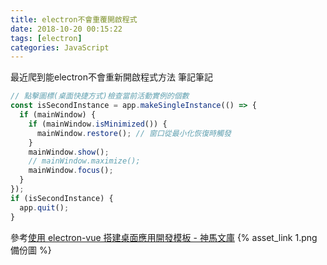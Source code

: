 ```yaml
---
title: electron不會重覆開啟程式
date: 2018-10-20 00:15:22
tags: [electron]
categories: JavaScript
---
```


最近爬到能electron不會重新開啟程式方法
筆記筆記

<!--more-->

```js
// 點擊圖標(桌面快捷方式)檢查當前活動實例的個數
const isSecondInstance = app.makeSingleInstance(() => {
  if (mainWindow) {
    if (mainWindow.isMinimized()) {
      mainWindow.restore(); // 窗口從最小化恢復時觸發
    }
    mainWindow.show();
    // mainWindow.maximize();
    mainWindow.focus();
  }
});
if (isSecondInstance) {
  app.quit();
}
```

參考[使用 electron-vue 搭建桌面應用開發模板 - 神馬文庫](https://www.smwenku.com/a/5b82232d2b717737e032a0d9/)
{% asset_link 1.png 備份圖 %}
